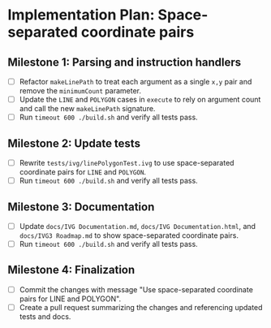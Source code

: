 # Implementation Plan: Space-separated coordinate pairs

## Milestone 1: Parsing and instruction handlers
- [ ] Refactor `makeLinePath` to treat each argument as a single `x,y` pair and remove the `minimumCount` parameter.
- [ ] Update the `LINE` and `POLYGON` cases in `execute` to rely on argument count and call the new `makeLinePath` signature.
- [ ] Run `timeout 600 ./build.sh` and verify all tests pass.

## Milestone 2: Update tests
- [ ] Rewrite `tests/ivg/linePolygonTest.ivg` to use space-separated coordinate pairs for `LINE` and `POLYGON`.
- [ ] Run `timeout 600 ./build.sh` and verify all tests pass.

## Milestone 3: Documentation
- [ ] Update `docs/IVG Documentation.md`, `docs/IVG Documentation.html`, and `docs/IVG3 Roadmap.md` to show space-separated coordinate pairs.
- [ ] Run `timeout 600 ./build.sh` and verify all tests pass.

## Milestone 4: Finalization
- [ ] Commit the changes with message "Use space-separated coordinate pairs for LINE and POLYGON".
- [ ] Create a pull request summarizing the changes and referencing updated tests and docs.
